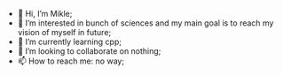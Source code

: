 - 👋 Hi, I’m Mikle;
- 👀 I’m interested in bunch of sciences and my main goal is to reach my vision of myself in future;
- 🌱 I’m currently learning cpp;
- 💞️ I’m looking to collaborate on nothing;
- 📫 How to reach me: no way;

<!---
Chernovol-Mikle/Chernovol-Mikle is a ✨ special ✨ repository because its `README.md` (this file) appears on your GitHub profile.
You can click the Preview link to take a look at your changes.
--->

